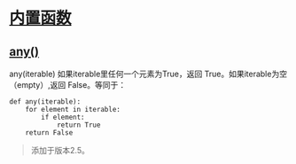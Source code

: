 # [内置函数](https://github.com/Summer-Felix/Develop/blob/master/Python/内置函数.md) #

## [any()](http://python.usyiyi.cn/translate/python_352/library/functions.html) ##

any(iterable)
如果iterable里任何一个元素为True，返回 True。如果iterable为空（empty）,返回 False。等同于：

```
def any(iterable):
    for element in iterable:
        if element:
            return True
    return False
```

> 添加于版本2.5。
